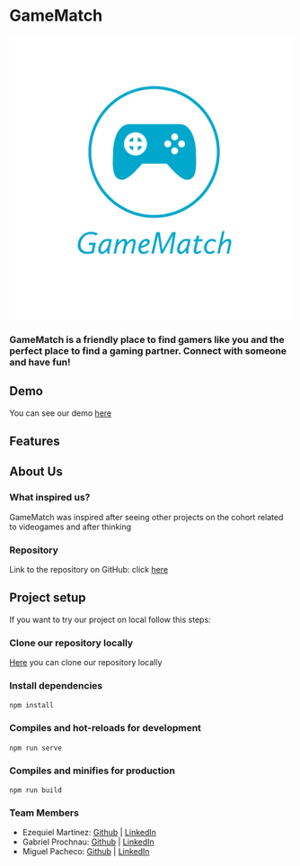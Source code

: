 # GameMatch

![Logo](https://github.com/Miguel22247/GameMatch/blob/Testing/public/icons/GameMatch.png?raw=true)

### GameMatch is a friendly place to find gamers like you and the perfect place to find a gaming partner. Connect with someone and have fun!

## Demo
You can see our demo [here]()

## Features

## About Us

### What inspired us?
GameMatch was inspired after seeing other projects on the cohort related to videogames and after thinking

### Repository
Link to the repository on GitHub: click [here](https://github.com/Miguel22247/GameMatch)

## Project setup
If you want to try our project on local follow this steps:

### Clone our repository locally
[Here](https://github.com/Miguel22247/GameMatch) you can clone our repository locally

### Install dependencies
```
npm install
```

### Compiles and hot-reloads for development
```
npm run serve
```

### Compiles and minifies for production
```
npm run build
```

### Team Members
* Ezequiel Martinez: [Github](https://github.com/ezedksl/) | [LinkedIn](https://www.linkedin.com/in/ezequiel-martinez-rodriguez/)
* Gabriel Prochnau: [Github](https://github.com/Rielch/) | [LinkedIn](https://www.linkedin.com/in/gabriel-prochnau-58447a1b7/)
* Miguel Pacheco: [Github](https://github.com/Miguel22247/) | [LinkedIn](https://linkedin.com/in/miguel-pacheco-ruiz)

